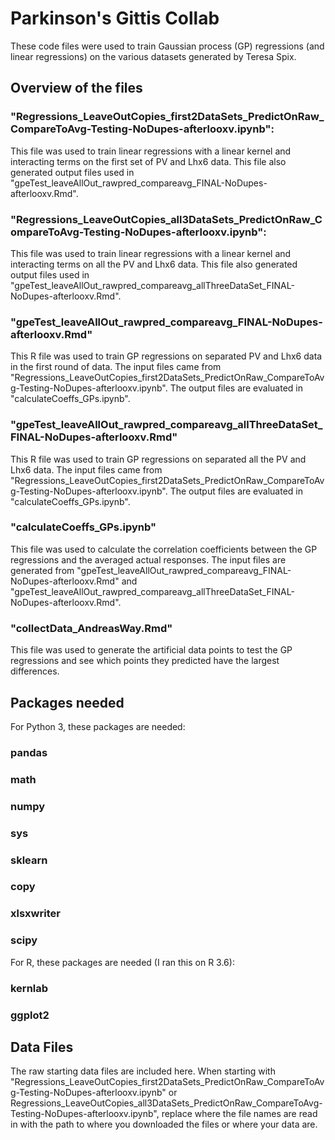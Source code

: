 # Parkinson's Gittis Collab

These code files were used to train Gaussian process (GP) regressions (and linear regressions) on the various datasets generated by Teresa Spix. 

## Overview of the files
### "Regressions_LeaveOutCopies_first2DataSets_PredictOnRaw_CompareToAvg-Testing-NoDupes-afterlooxv.ipynb":
This file was used to train linear regressions with a linear kernel and interacting terms on the first set of PV and Lhx6 data. This file also generated output files used in "gpeTest_leaveAllOut_rawpred_compareavg_FINAL-NoDupes-afterlooxv.Rmd".

### "Regressions_LeaveOutCopies_all3DataSets_PredictOnRaw_CompareToAvg-Testing-NoDupes-afterlooxv.ipynb":
This file was used to train linear regressions with a linear kernel and interacting terms on all the PV and Lhx6 data. This file also generated output files used in "gpeTest_leaveAllOut_rawpred_compareavg_allThreeDataSet_FINAL-NoDupes-afterlooxv.Rmd".

### "gpeTest_leaveAllOut_rawpred_compareavg_FINAL-NoDupes-afterlooxv.Rmd"
This R file was used to train GP regressions on separated PV and Lhx6 data in the first round of data. The input files came from "Regressions_LeaveOutCopies_first2DataSets_PredictOnRaw_CompareToAvg-Testing-NoDupes-afterlooxv.ipynb". The output files are evaluated in "calculateCoeffs_GPs.ipynb".

### "gpeTest_leaveAllOut_rawpred_compareavg_allThreeDataSet_FINAL-NoDupes-afterlooxv.Rmd"
This R file was used to train GP regressions on separated all the PV and Lhx6 data. The input files came from "Regressions_LeaveOutCopies_first2DataSets_PredictOnRaw_CompareToAvg-Testing-NoDupes-afterlooxv.ipynb". The output files are evaluated in "calculateCoeffs_GPs.ipynb".

### "calculateCoeffs_GPs.ipynb"
This file was used to calculate the correlation coefficients between the GP regressions and the averaged actual responses. The input files are generated from "gpeTest_leaveAllOut_rawpred_compareavg_FINAL-NoDupes-afterlooxv.Rmd" and "gpeTest_leaveAllOut_rawpred_compareavg_allThreeDataSet_FINAL-NoDupes-afterlooxv.Rmd".

### "collectData_AndreasWay.Rmd"
This file was used to generate the artificial data points to test the GP regressions and see which points they predicted have the largest differences.

## Packages needed
For Python 3, these packages are needed:
### pandas
### math
### numpy
### sys
### sklearn
### copy
### xlsxwriter
### scipy

For R, these packages are needed (I ran this on R 3.6):
### kernlab
### ggplot2

## Data Files
The raw starting data files are included here. When starting with "Regressions_LeaveOutCopies_first2DataSets_PredictOnRaw_CompareToAvg-Testing-NoDupes-afterlooxv.ipynb" or Regressions_LeaveOutCopies_all3DataSets_PredictOnRaw_CompareToAvg-Testing-NoDupes-afterlooxv.ipynb", replace where the file names are read in with the path to where you downloaded the files or where your data are. 
